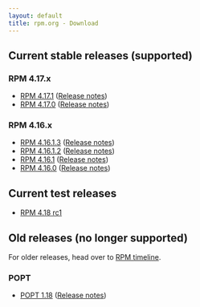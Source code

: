 ```yaml
---
layout: default
title: rpm.org - Download
---
```


## Current stable releases (supported)
### RPM 4.17.x
* [RPM 4.17.1](https://ftp.osuosl.org/pub/rpm/releases/rpm-4.17.x/rpm-4.17.1.tar.bz2) ([Release notes](wiki/Releases/4.17.1.html))
* [RPM 4.17.0](https://ftp.osuosl.org/pub/rpm/releases/rpm-4.17.x/rpm-4.17.0.tar.bz2) ([Release notes](wiki/Releases/4.17.0.html))

### RPM 4.16.x
* [RPM 4.16.1.3](https://ftp.osuosl.org/pub/rpm/releases/rpm-4.16.x/rpm-4.16.1.3.tar.bz2) ([Release notes](wiki/Releases/4.16.1.3.html))
* [RPM 4.16.1.2](https://ftp.osuosl.org/pub/rpm/releases/rpm-4.16.x/rpm-4.16.1.2.tar.bz2) ([Release notes](wiki/Releases/4.16.1.2.html))
* [RPM 4.16.1](https://ftp.osuosl.org/pub/rpm/releases/rpm-4.16.x/rpm-4.16.1.tar.bz2) ([Release notes](wiki/Releases/4.16.1.html))
* [RPM 4.16.0](https://ftp.osuosl.org/pub/rpm/releases/rpm-4.16.x/rpm-4.16.0.tar.bz2) ([Release notes](wiki/Releases/4.16.0.html))

## Current test releases

* [RPM 4.18 rc1](wiki/Releases/4.18.0.html)

## Old releases (no longer supported)

For older releases, head over to [RPM timeline](timeline.html).

### POPT

* [POPT 1.18](https://ftp.osuosl.org/pub/rpm/popt/releases/popt-1.x/popt-1.18.tar.gz) ([Release notes](https://github.com/rpm-software-management/popt/releases/tag/popt-1.18-release))
